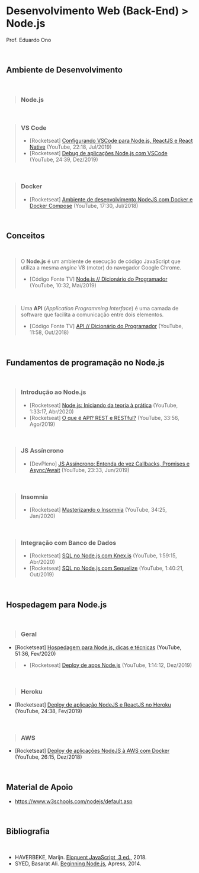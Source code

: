 # Desenvolvimento Web (Back-End) > Node.js

Prof. Eduardo Ono

<br>

## Ambiente de Desenvolvimento
<br>

> ### Node.js
 <br>

> ### VS Code
> * [Rocketseat] [Configurando VSCode para Node.js, ReactJS e React Native](https://www.youtube.com/watch?v=c7P03kkrEG8) (YouTube, 22:18, Jul/2019)
> * [Rocketseat] [Debug de aplicações Node.js com VSCode](https://www.youtube.com/watch?v=bVAhNaxBEjM) (YouTube, 24:39, Dez/2019)

<br>

> ### Docker
> * [Rocketseat] [Ambiente de desenvolvimento NodeJS com Docker e Docker Compose](https://www.youtube.com/watch?v=AVNADGzXrrQ) (YouTube, 17:30, Jul/2018)
<br>

## Conceitos
<br>

> O **Node.js** é um ambiente de execução de código JavaScript que utiliza a mesma _engine_ V8 (motor) do navegador Google Chrome.
> * [Código Fonte TV] [Node.js // Dicionário do Programador](https://www.youtube.com/watch?v=vYekSMBCCiM) (YouTube, 10:32, Mai/2019)

<br>

> Uma **API** (_Application Programming Interface_) é uma camada de software que facilita a comunicação entre dois elementos.
> * [Código Fonte TV] [API // Dicionário do Programador](https://www.youtube.com/watch?v=vGuqKIRWosk) (YouTube, 11:58, Out/2018)

<br>

## Fundamentos de programação no Node.js
<br>

> ### Introdução ao Node.js
> * [Rocketseat] [Node.js: Iniciando da teoria à prática](https://www.youtube.com/watch?v=DiXbJL3iWVs) (YouTube, 1:33:17, Abr/2020)
> * [Rocketseat] [O que é API? REST e RESTful?](https://www.youtube.com/watch?v=ghTrp1x_1As) (YouTube, 33:56, Ago/2019)

<br>

> ### JS Assíncrono
> * [DevPleno] [JS Assíncrono: Entenda de vez Callbacks, Promises e Async/Await](https://www.youtube.com/watch?v=7Bs4-rqbCQc) (YouTube, 23:33, Jun/2019)

<br>

> ### Insomnia
> * [Rocketseat] [Masterizando o Insomnia](https://www.youtube.com/watch?v=3tB0uDliS6Y) (YouTube, 34:25, Jan/2020)

<br>

> ### Integração com Banco de Dados
> * [Rocketseat] [SQL no Node.js com Knex.js](https://www.youtube.com/watch?v=U7GjS3FuSkA) (YouTube, 1:59:15, Abr/2020)
> * [Rocketseat] [SQL no Node.js com Sequelize](https://www.youtube.com/watch?v=Fbu7z5dXcRs) (YouTube, 1:40:21, Out/2019)

<br>

## Hospedagem para Node.js
<br>

> ### Geral
* [Rocketseat] [Hospedagem para Node.js, dicas e técnicas](https://www.youtube.com/watch?v=NXqgPWqwApY) (YouTube, 51:36, Fev/2020)
> * [Rocketseat] [Deploy de apps Node.js](https://www.youtube.com/watch?v=ICIz5dE3Xfg) (YouTube, 1:14:12, Dez/2019)

<br>

> ### Heroku
* [Rocketseat] [Deploy de aplicação NodeJS e ReactJS no Heroku](https://www.youtube.com/watch?v=-j7vLmBMsEU) (YouTube, 24:38, Fev/2019)

<br>

> ### AWS
* [Rocketseat] [Deploy de aplicações NodeJS à AWS com Docker](https://www.youtube.com/watch?v=kqBCHYf_adA) (YouTube, 26:15, Dez/2018)

<br>

## Material de Apoio

* https://www.w3schools.com/nodejs/default.asp

<br>

## Bibliografia
<br>

* HAVERBEKE, Marijn. [Eloquent JavaScript, 3 ed.](https://archive.org/details/2018eloquentjavascript), 2018.
* SYED, Basarat Ali. [Beginning Node.js](https://archive.org/details/beginning-nodejs-apress-2014), Apress, 2014.
